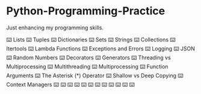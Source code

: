 # Python-Programming-Practice
Just enhancing my programming skills. 

⌨️ Lists
⌨️ Tuples
⌨️ Dictionaries
⌨️ Sets
⌨️ Strings
⌨️ Collections
⌨️ Itertools
⌨️ Lambda Functions
⌨️ Exceptions and Errors
⌨️ Logging
⌨️ JSON
⌨️ Random Numbers
⌨️ Decorators
⌨️ Generators
⌨️ Threading vs Multiprocessing
⌨️ Multithreading
⌨️ Multiprocessing
⌨️ Function Arguments
⌨️ The Asterisk (*) Operator
⌨️ Shallow vs Deep Copying
⌨️ Context Managers
⌨️
⌨️
⌨️
⌨️
⌨️
⌨️
⌨️
⌨️
⌨️
⌨️
⌨️
⌨️
